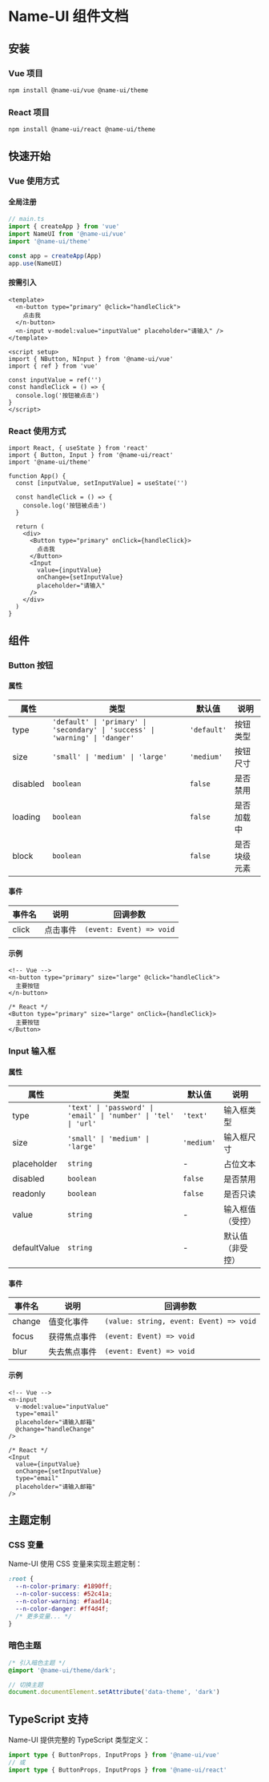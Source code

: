 # Name-UI 组件文档

## 安装

### Vue 项目
```bash
npm install @name-ui/vue @name-ui/theme
```

### React 项目
```bash
npm install @name-ui/react @name-ui/theme
```

## 快速开始

### Vue 使用方式

#### 全局注册
```typescript
// main.ts
import { createApp } from 'vue'
import NameUI from '@name-ui/vue'
import '@name-ui/theme'

const app = createApp(App)
app.use(NameUI)
```

#### 按需引入
```vue
<template>
  <n-button type="primary" @click="handleClick">
    点击我
  </n-button>
  <n-input v-model:value="inputValue" placeholder="请输入" />
</template>

<script setup>
import { NButton, NInput } from '@name-ui/vue'
import { ref } from 'vue'

const inputValue = ref('')
const handleClick = () => {
  console.log('按钮被点击')
}
</script>
```

### React 使用方式

```tsx
import React, { useState } from 'react'
import { Button, Input } from '@name-ui/react'
import '@name-ui/theme'

function App() {
  const [inputValue, setInputValue] = useState('')
  
  const handleClick = () => {
    console.log('按钮被点击')
  }

  return (
    <div>
      <Button type="primary" onClick={handleClick}>
        点击我
      </Button>
      <Input 
        value={inputValue} 
        onChange={setInputValue} 
        placeholder="请输入" 
      />
    </div>
  )
}
```

## 组件

### Button 按钮

#### 属性

| 属性 | 类型 | 默认值 | 说明 |
|------|------|--------|------|
| type | `'default' \| 'primary' \| 'secondary' \| 'success' \| 'warning' \| 'danger'` | `'default'` | 按钮类型 |
| size | `'small' \| 'medium' \| 'large'` | `'medium'` | 按钮尺寸 |
| disabled | `boolean` | `false` | 是否禁用 |
| loading | `boolean` | `false` | 是否加载中 |
| block | `boolean` | `false` | 是否块级元素 |

#### 事件

| 事件名 | 说明 | 回调参数 |
|--------|------|----------|
| click | 点击事件 | `(event: Event) => void` |

#### 示例

```vue
<!-- Vue -->
<n-button type="primary" size="large" @click="handleClick">
  主要按钮
</n-button>
```

```tsx
/* React */
<Button type="primary" size="large" onClick={handleClick}>
  主要按钮
</Button>
```

### Input 输入框

#### 属性

| 属性 | 类型 | 默认值 | 说明 |
|------|------|--------|------|
| type | `'text' \| 'password' \| 'email' \| 'number' \| 'tel' \| 'url'` | `'text'` | 输入框类型 |
| size | `'small' \| 'medium' \| 'large'` | `'medium'` | 输入框尺寸 |
| placeholder | `string` | - | 占位文本 |
| disabled | `boolean` | `false` | 是否禁用 |
| readonly | `boolean` | `false` | 是否只读 |
| value | `string` | - | 输入框值（受控） |
| defaultValue | `string` | - | 默认值（非受控） |

#### 事件

| 事件名 | 说明 | 回调参数 |
|--------|------|----------|
| change | 值变化事件 | `(value: string, event: Event) => void` |
| focus | 获得焦点事件 | `(event: Event) => void` |
| blur | 失去焦点事件 | `(event: Event) => void` |

#### 示例

```vue
<!-- Vue -->
<n-input 
  v-model:value="inputValue"
  type="email" 
  placeholder="请输入邮箱"
  @change="handleChange"
/>
```

```tsx
/* React */
<Input 
  value={inputValue}
  onChange={setInputValue}
  type="email" 
  placeholder="请输入邮箱"
/>
```

## 主题定制

### CSS 变量

Name-UI 使用 CSS 变量来实现主题定制：

```css
:root {
  --n-color-primary: #1890ff;
  --n-color-success: #52c41a;
  --n-color-warning: #faad14;
  --n-color-danger: #ff4d4f;
  /* 更多变量... */
}
```

### 暗色主题

```css
/* 引入暗色主题 */
@import '@name-ui/theme/dark';
```

```javascript
// 切换主题
document.documentElement.setAttribute('data-theme', 'dark')
```

## TypeScript 支持

Name-UI 提供完整的 TypeScript 类型定义：

```typescript
import type { ButtonProps, InputProps } from '@name-ui/vue'
// 或
import type { ButtonProps, InputProps } from '@name-ui/react'
```